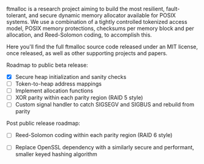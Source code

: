 ftmalloc is a research project aiming to build the most resilient, fault-tolerant, and secure dynamic memory allocator available for POSIX systems.
We use a combination of a tightly controlled tokenized access model, POSIX memory protections, checksums per memory block and per allocation, and Reed-Solomon coding, to accomplish this.

Here you'll find the full ftmalloc source code released under an MIT license, once released, as well as other supporting projects and papers.

Roadmap to public beta release:
- [x] Secure heap initialization and sanity checks
- [ ] Token-to-heap address mappings
- [ ] Implement allocation functions
- [ ] XOR parity within each parity region (RAID 5 style)
- [ ] Custom signal handler to catch SIGSEGV and SIGBUS and rebuild from parity

Post public release roadmap:
- [ ] Reed-Solomon coding within each parity region (RAID 6 style)
- [ ] Replace OpenSSL dependency with a similarly secure and performant, smaller keyed hashing algorithm

